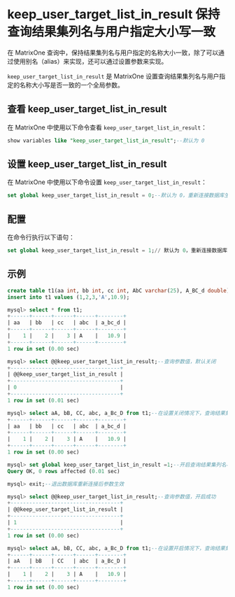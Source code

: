# keep_user_target_list_in_result 保持查询结果集列名与用户指定大小写一致

在 MatrixOne 查询中，保持结果集列名与用户指定的名称大小一致，除了可以通过使用别名（alias）来实现，还可以通过设置参数来实现。

`keep_user_target_list_in_result` 是 MatrixOne 设置查询结果集列名与用户指定的名称大小写是否一致的一个全局参数。

## 查看 keep_user_target_list_in_result

在 MatrixOne 中使用以下命令查看 `keep_user_target_list_in_result`：

```sql
show variables like "keep_user_target_list_in_result";--默认为 0
```

## 设置 keep_user_target_list_in_result

在 MatrixOne 中使用以下命令设置 `keep_user_target_list_in_result`：

```sql
set global keep_user_target_list_in_result = 0;--默认为 0，重新连接数据库生效
```

## 配置

在命令行执行以下语句：

```sql
set global keep_user_target_list_in_result = 1;// 默认为 0，重新连接数据库生效
```

## 示例

```sql
create table t1(aa int, bb int, cc int, AbC varchar(25), A_BC_d double);
insert into t1 values (1,2,3,'A',10.9);

mysql> select * from t1; 
+------+------+------+------+--------+
| aa   | bb   | cc   | abc  | a_bc_d |
+------+------+------+------+--------+
|    1 |    2 |    3 | A    |   10.9 |
+------+------+------+------+--------+
1 row in set (0.00 sec)

mysql> select @@keep_user_target_list_in_result;--查询参数值，默认关闭
+-----------------------------------+
| @@keep_user_target_list_in_result |
+-----------------------------------+
| 0                                 |
+-----------------------------------+
1 row in set (0.01 sec)

mysql> select aA, bB, CC, abc, a_Bc_D from t1;--在设置关闭情况下，查询结果集列名与用户指定的名称大小写不一致
+------+------+------+------+--------+
| aa   | bb   | cc   | abc  | a_bc_d |
+------+------+------+------+--------+
|    1 |    2 |    3 | A    |   10.9 |
+------+------+------+------+--------+
1 row in set (0.00 sec)

mysql> set global keep_user_target_list_in_result =1;--开启查询结果集列名与用户指定的名称大小一致设置
Query OK, 0 rows affected (0.01 sec)

mysql> exit;--退出数据库重新连接后参数生效

mysql> select @@keep_user_target_list_in_result;--查询参数值，开启成功
+-----------------------------------+
| @@keep_user_target_list_in_result |
+-----------------------------------+
| 1                                 |
+-----------------------------------+
1 row in set (0.00 sec)

mysql> select aA, bB, CC, abc, a_Bc_D from t1;--在设置开启情况下，查询结果集列名与用户指定的名称大小写一致
+------+------+------+------+--------+
| aA   | bB   | CC   | abc  | a_Bc_D |
+------+------+------+------+--------+
|    1 |    2 |    3 | A    |   10.9 |
+------+------+------+------+--------+
1 row in set (0.00 sec)

```

